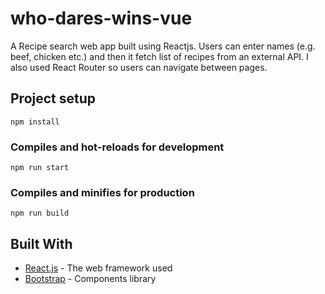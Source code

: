 # who-dares-wins-vue

A Recipe search web app built using Reactjs. Users can enter names (e.g. beef, chicken etc.) and then it fetch list of recipes from an external API. I also used React Router so users can navigate between pages.

## Project setup

```
npm install
```

### Compiles and hot-reloads for development

```
npm run start
```

### Compiles and minifies for production

```
npm run build
```

## Built With

- [React.js](https://reactjs.org/) - The web framework used
- [Bootstrap](https://getbootstrap.com/) - Components library
